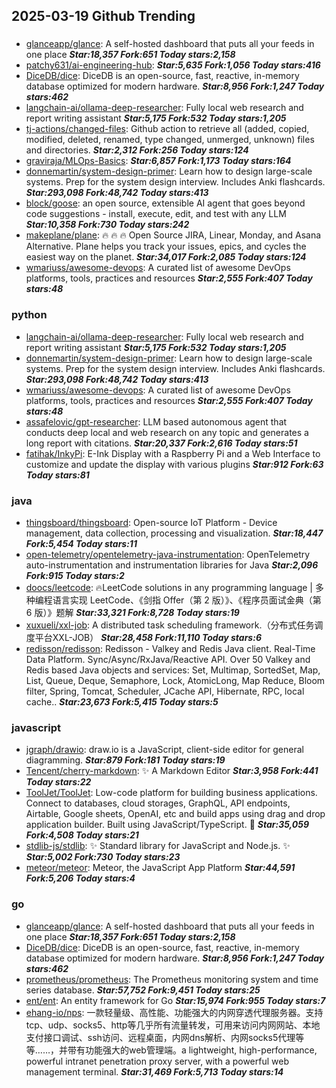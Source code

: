 ## 2025-03-19 Github Trending

### 
* [glanceapp/glance](https://github.com/glanceapp/glance): A self-hosted dashboard that puts all your feeds in one place ***Star:18,357 Fork:651 Today stars:2,158***
* [patchy631/ai-engineering-hub](https://github.com/patchy631/ai-engineering-hub):  ***Star:5,635 Fork:1,056 Today stars:416***
* [DiceDB/dice](https://github.com/DiceDB/dice): DiceDB is an open-source, fast, reactive, in-memory database optimized for modern hardware. ***Star:8,956 Fork:1,247 Today stars:462***
* [langchain-ai/ollama-deep-researcher](https://github.com/langchain-ai/ollama-deep-researcher): Fully local web research and report writing assistant ***Star:5,175 Fork:532 Today stars:1,205***
* [tj-actions/changed-files](https://github.com/tj-actions/changed-files): Github action to retrieve all (added, copied, modified, deleted, renamed, type changed, unmerged, unknown) files and directories. ***Star:2,312 Fork:256 Today stars:124***
* [graviraja/MLOps-Basics](https://github.com/graviraja/MLOps-Basics):  ***Star:6,857 Fork:1,173 Today stars:164***
* [donnemartin/system-design-primer](https://github.com/donnemartin/system-design-primer): Learn how to design large-scale systems. Prep for the system design interview. Includes Anki flashcards. ***Star:293,098 Fork:48,742 Today stars:413***
* [block/goose](https://github.com/block/goose): an open source, extensible AI agent that goes beyond code suggestions - install, execute, edit, and test with any LLM ***Star:10,358 Fork:730 Today stars:242***
* [makeplane/plane](https://github.com/makeplane/plane): 🔥 🔥 🔥 Open Source JIRA, Linear, Monday, and Asana Alternative. Plane helps you track your issues, epics, and cycles the easiest way on the planet. ***Star:34,017 Fork:2,085 Today stars:124***
* [wmariuss/awesome-devops](https://github.com/wmariuss/awesome-devops): A curated list of awesome DevOps platforms, tools, practices and resources ***Star:2,555 Fork:407 Today stars:48***

### python
* [langchain-ai/ollama-deep-researcher](https://github.com/langchain-ai/ollama-deep-researcher): Fully local web research and report writing assistant ***Star:5,175 Fork:532 Today stars:1,205***
* [donnemartin/system-design-primer](https://github.com/donnemartin/system-design-primer): Learn how to design large-scale systems. Prep for the system design interview. Includes Anki flashcards. ***Star:293,098 Fork:48,742 Today stars:413***
* [wmariuss/awesome-devops](https://github.com/wmariuss/awesome-devops): A curated list of awesome DevOps platforms, tools, practices and resources ***Star:2,555 Fork:407 Today stars:48***
* [assafelovic/gpt-researcher](https://github.com/assafelovic/gpt-researcher): LLM based autonomous agent that conducts deep local and web research on any topic and generates a long report with citations. ***Star:20,337 Fork:2,616 Today stars:51***
* [fatihak/InkyPi](https://github.com/fatihak/InkyPi): E-Ink Display with a Raspberry Pi and a Web Interface to customize and update the display with various plugins ***Star:912 Fork:63 Today stars:81***

### java
* [thingsboard/thingsboard](https://github.com/thingsboard/thingsboard): Open-source IoT Platform - Device management, data collection, processing and visualization. ***Star:18,447 Fork:5,454 Today stars:11***
* [open-telemetry/opentelemetry-java-instrumentation](https://github.com/open-telemetry/opentelemetry-java-instrumentation): OpenTelemetry auto-instrumentation and instrumentation libraries for Java ***Star:2,096 Fork:915 Today stars:2***
* [doocs/leetcode](https://github.com/doocs/leetcode): 🔥LeetCode solutions in any programming language | 多种编程语言实现 LeetCode、《剑指 Offer（第 2 版）》、《程序员面试金典（第 6 版）》题解 ***Star:33,321 Fork:8,728 Today stars:19***
* [xuxueli/xxl-job](https://github.com/xuxueli/xxl-job): A distributed task scheduling framework.（分布式任务调度平台XXL-JOB） ***Star:28,458 Fork:11,110 Today stars:6***
* [redisson/redisson](https://github.com/redisson/redisson): Redisson - Valkey and Redis Java client. Real-Time Data Platform. Sync/Async/RxJava/Reactive API. Over 50 Valkey and Redis based Java objects and services: Set, Multimap, SortedSet, Map, List, Queue, Deque, Semaphore, Lock, AtomicLong, Map Reduce, Bloom filter, Spring, Tomcat, Scheduler, JCache API, Hibernate, RPC, local cache.. ***Star:23,673 Fork:5,415 Today stars:5***

### javascript
* [jgraph/drawio](https://github.com/jgraph/drawio): draw.io is a JavaScript, client-side editor for general diagramming. ***Star:879 Fork:181 Today stars:19***
* [Tencent/cherry-markdown](https://github.com/Tencent/cherry-markdown): ✨ A Markdown Editor ***Star:3,958 Fork:441 Today stars:22***
* [ToolJet/ToolJet](https://github.com/ToolJet/ToolJet): Low-code platform for building business applications. Connect to databases, cloud storages, GraphQL, API endpoints, Airtable, Google sheets, OpenAI, etc and build apps using drag and drop application builder. Built using JavaScript/TypeScript. 🚀 ***Star:35,059 Fork:4,508 Today stars:21***
* [stdlib-js/stdlib](https://github.com/stdlib-js/stdlib): ✨ Standard library for JavaScript and Node.js. ✨ ***Star:5,002 Fork:730 Today stars:23***
* [meteor/meteor](https://github.com/meteor/meteor): Meteor, the JavaScript App Platform ***Star:44,591 Fork:5,206 Today stars:4***

### go
* [glanceapp/glance](https://github.com/glanceapp/glance): A self-hosted dashboard that puts all your feeds in one place ***Star:18,357 Fork:651 Today stars:2,158***
* [DiceDB/dice](https://github.com/DiceDB/dice): DiceDB is an open-source, fast, reactive, in-memory database optimized for modern hardware. ***Star:8,956 Fork:1,247 Today stars:462***
* [prometheus/prometheus](https://github.com/prometheus/prometheus): The Prometheus monitoring system and time series database. ***Star:57,752 Fork:9,451 Today stars:25***
* [ent/ent](https://github.com/ent/ent): An entity framework for Go ***Star:15,974 Fork:955 Today stars:7***
* [ehang-io/nps](https://github.com/ehang-io/nps): 一款轻量级、高性能、功能强大的内网穿透代理服务器。支持tcp、udp、socks5、http等几乎所有流量转发，可用来访问内网网站、本地支付接口调试、ssh访问、远程桌面，内网dns解析、内网socks5代理等等……，并带有功能强大的web管理端。a lightweight, high-performance, powerful intranet penetration proxy server, with a powerful web management terminal. ***Star:31,469 Fork:5,713 Today stars:14***
